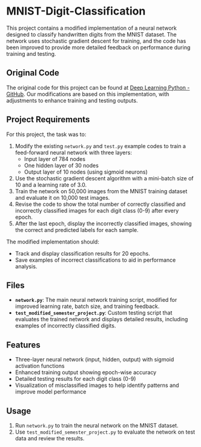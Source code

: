 # MNIST-Digit-Classification

This project contains a modified implementation of a neural network designed to classify handwritten digits from the MNIST dataset. The network uses stochastic gradient descent for training, and the code has been improved to provide more detailed feedback on performance during training and testing.

## Original Code

The original code for this project can be found at [Deep Learning Python - GitHub](https://github.com/MichalDanielDobrzanski/DeepLearningPython). Our modifications are based on this implementation, with adjustments to enhance training and testing outputs.

## Project Requirements

For this project, the task was to:

1. Modify the existing `network.py` and `test.py` example codes to train a feed-forward neural network with three layers:
   - Input layer of 784 nodes
   - One hidden layer of 30 nodes
   - Output layer of 10 nodes (using sigmoid neurons)
2. Use the stochastic gradient descent algorithm with a mini-batch size of 10 and a learning rate of 3.0.
3. Train the network on 50,000 images from the MNIST training dataset and evaluate it on 10,000 test images.
4. Revise the code to show the total number of correctly classified and incorrectly classified images for each digit class (0-9) after every epoch.
5. After the last epoch, display the incorrectly classified images, showing the correct and predicted labels for each sample.

The modified implementation should:

- Track and display classification results for 20 epochs.
- Save examples of incorrect classifications to aid in performance analysis.

## Files

- **`network.py`**: The main neural network training script, modified for improved learning rate, batch size, and training feedback.
- **`test_modified_semester_project.py`**: Custom testing script that evaluates the trained network and displays detailed results, including examples of incorrectly classified digits.

## Features

- Three-layer neural network (input, hidden, output) with sigmoid activation functions
- Enhanced training output showing epoch-wise accuracy
- Detailed testing results for each digit class (0-9)
- Visualization of misclassified images to help identify patterns and improve model performance

## Usage

1. Run `network.py` to train the neural network on the MNIST dataset.
2. Use `test_modified_semester_project.py` to evaluate the network on test data and review the results.
